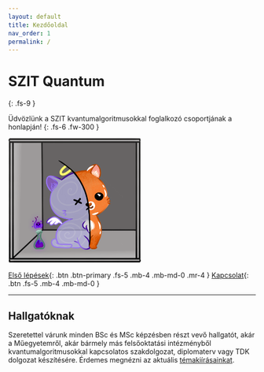 ```yaml
---
layout: default
title: Kezdőoldal
nav_order: 1
permalink: /
---
```


# SZIT Quantum
{: .fs-9 }

Üdvözlünk a SZIT kvantumalgoritmusokkal foglalkozó csoportjának a honlapján!
{: .fs-6 .fw-300 }

<img alt="Schrödinger's cat" src="./schrodingers_purple.png" width="270px" />

[Első lépések](./bevezeto){: .btn .btn-primary .fs-5 .mb-4 .mb-md-0 .mr-4 }
[Kapcsolat](./kapcsolat){: .btn .fs-5 .mb-4 .mb-md-0 }

---

## Hallgatóknak

Szeretettel várunk minden BSc és MSc képzésben részt vevő hallgatót, akár a Műegyetemről,
akár bármely más felsőoktatási intézményből kvantumalgoritmusokkal kapcsolatos szakdolgozat,
diplomaterv vagy TDK dolgozat készítésére. Érdemes megnézni az aktuális [témakiírásainkat](./temak).
